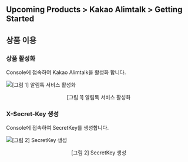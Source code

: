 ## Upcoming Products > Kakao Alimtalk > Getting Started

## 상품 이용

### 상품 활성화

Console에 접속하여 Kakao Alimtalk을 활성화 합니다.

![[그림 1] 알림톡 서비스 활성화](http://static.toastoven.net/prod_kakao_alimtalk/image_01.png)
<center>[그림 1] 알림톡 서비스 활성화</center>

### X-Secret-Key 생성
Console에 접속하여 SecretKey를 생성합니다.

![[그림 2] SecretKey 생성](http://static.toastoven.net/prod_kakao_alimtalk/image_02.png)
<center>[그림 2] SecretKey 생성</center>
